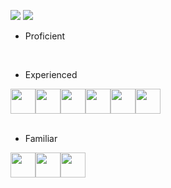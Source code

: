 <!-- #### About Me -->

[![](https://img.shields.io/badge/Facebook-1877F2?style=for-the-badge&logo=facebook&logoColor=white)](https://www.facebook.com/natthapuum)
[![](https://img.shields.io/badge/LinkedIn-0077B5?style=for-the-badge&logo=linkedin&logoColor=white)](https://www.linkedin.com/in/natthaphum-phusong-28b7ba214/)

- Proficient
<div style="display:flex; flex-direction:row;">
  
</div><br />

- Experienced
<div style="display:flex; flex-direction:row;">
  <img height=40 src="https://cdn.jsdelivr.net/gh/devicons/devicon/icons/html5/html5-original.svg" />
  <img height=40 src="https://cdn.jsdelivr.net/gh/devicons/devicon/icons/css3/css3-original.svg" />
  <img height=40 src="https://cdn.jsdelivr.net/gh/devicons/devicon/icons/javascript/javascript-original.svg" />
  <img height=40 src="https://cdn.jsdelivr.net/gh/devicons/devicon/icons/github/github-original.svg"/>
  <img height=40 src="https://cdn.jsdelivr.net/gh/devicons/devicon/icons/python/python-original.svg"/>
  <img height=40 src="https://cdn.jsdelivr.net/gh/devicons/devicon/icons/lua/lua-original-wordmark.svg" />
</div><br />

- Familiar
<div style="display:flex; flex-direction:row;">
  <img height=40 src="https://cdn.jsdelivr.net/gh/devicons/devicon/icons/react/react-original.svg" />
  <img height=40 src="https://cdn.jsdelivr.net/gh/devicons/devicon/icons/mysql/mysql-original-wordmark.svg" />
  <img height=40 src="https://cdn.jsdelivr.net/gh/devicons/devicon/icons/mongodb/mongodb-original-wordmark.svg" />
          
</div><br />

<!-- [<img src="https://github-readme-stats.vercel.app/api?username=imntps&show_icons=true&theme=dark&count_private=true&hide_border=1"/>](https://github-readme-stats.vercel.app/api?username=imntps&show_icons=true)  -->

